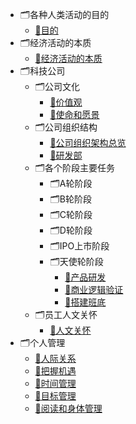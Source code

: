 * 🗂各种人类活动的目的
    * [📝目的](/docs/软技能/01_各种人类活动的目的/目的.md)
* 🗂经济活动的本质
    * [📝经济活动的本质](/docs/软技能/02_经济活动的本质/经济活动的本质.md)
* 🗂科技公司
    * 🗂公司文化
        * [📝价值观](/docs/软技能/03_科技公司/公司文化/价值观.md)
        * [📝使命和愿景](/docs/软技能/03_科技公司/公司文化/使命和愿景.md)
    * 🗂公司组织结构
        * [📝公司组织架构总览](/docs/软技能/03_科技公司/公司组织结构/公司组织架构总览.md)
        * [📝研发部](/docs/软技能/03_科技公司/公司组织结构/研发部.md)
    * 🗂各个阶段主要任务
        * 🗂A轮阶段
        * 🗂B轮阶段
        * 🗂C轮阶段
        * 🗂D轮阶段
        * 🗂IPO上市阶段
        * 🗂天使轮阶段
            * [📝产品研发](/docs/软技能/03_科技公司/各个阶段主要任务/天使轮阶段/产品研发.md)
            * [📝商业逻辑验证](/docs/软技能/03_科技公司/各个阶段主要任务/天使轮阶段/商业逻辑验证.md)
            * [📝搭建班底](/docs/软技能/03_科技公司/各个阶段主要任务/天使轮阶段/搭建班底.md)
    * 🗂员工人文关怀
        * [📝人文关怀](/docs/软技能/03_科技公司/员工人文关怀/人文关怀.md)
* 🗂个人管理
    * [📝人际关系](/docs/软技能/04_个人管理/人际关系.md)
    * [📝把握机遇](/docs/软技能/04_个人管理/把握机遇.md)
    * [📝时间管理](/docs/软技能/04_个人管理/时间管理.md)
    * [📝目标管理](/docs/软技能/04_个人管理/目标管理.md)
    * [📝阅读和身体管理](/docs/软技能/04_个人管理/阅读和身体管理.md)
